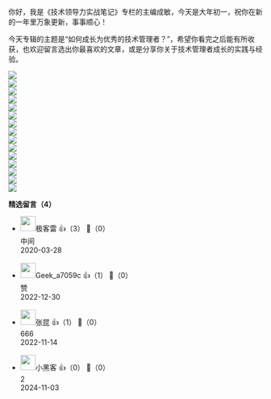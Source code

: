 你好，我是《技术领导力实战笔记》专栏的主编成敏，今天是大年初一，祝你在新的一年里万象更新，事事顺心！

今天专辑的主题是“如何成长为优秀的技术管理者？”，希望你看完之后能有所收获，也欢迎留言选出你最喜欢的文章，或是分享你关于技术管理者成长的实践与经验。

[![](https://static001.geekbang.org/resource/image/72/9b/72cce3506deaa43d8bfd38a7517a839b.jpg?wh=949%2A463)](https://time.geekbang.org/column/article/5765)  
[![](https://static001.geekbang.org/resource/image/a1/2f/a115736e6e51b29ad43551adfd07e92f.jpg?wh=949%2A463)](https://time.geekbang.org/column/article/11829)  
[![](https://static001.geekbang.org/resource/image/3b/ef/3b76065b66e0c070795d4de55e700def.jpg?wh=949%2A463)](https://time.geekbang.org/column/article/41315)  
[![](https://static001.geekbang.org/resource/image/1f/9d/1f828d4896c7494d12c8a9f57e3ed19d.jpg?wh=949%2A463)](https://time.geekbang.org/column/article/41898)  
[![](https://static001.geekbang.org/resource/image/d0/16/d0e69b90e1e5707891da7c0841290116.jpg?wh=949%2A463)](https://time.geekbang.org/column/article/65311)  
[![](https://static001.geekbang.org/resource/image/11/bd/11622638116cbce02e79c7d396629abd.jpg?wh=949%2A463)](https://time.geekbang.org/column/article/69096)  
[![](https://static001.geekbang.org/resource/image/08/dc/08e0e9d1f9da309e283170232db10cdc.jpg?wh=949%2A463)](https://time.geekbang.org/column/article/70873)  
[![](https://static001.geekbang.org/resource/image/2c/8e/2ccf7d156e96fbfb946110502c2e2d8e.jpg?wh=949%2A463)](https://time.geekbang.org/column/article/71156)  
[![](https://static001.geekbang.org/resource/image/eb/14/eba8f6fe6d144962ab874402da8b0f14.jpg?wh=949%2A463)](https://time.geekbang.org/column/article/73335)  
[![](https://static001.geekbang.org/resource/image/b0/38/b010892be243589f51fe34ba32369e38.jpg?wh=949%2A463)](https://time.geekbang.org/column/article/73596)  
[![](https://static001.geekbang.org/resource/image/6e/26/6e431d38cff47cf16998e4a1c3866626.jpg?wh=949%2A463)](https://time.geekbang.org/column/article/75727)  
[![](https://static001.geekbang.org/resource/image/05/b0/050ae62a12f1720b13870e34ee0f65b0.jpg?wh=949%2A463)](https://time.geekbang.org/column/article/77303)  
[![](https://static001.geekbang.org/resource/image/bd/5d/bdb3a89e18e6affa67d1e611ad81d75d.jpg?wh=949%2A463)](https://time.geekbang.org/column/article/77888)  
[![](https://static001.geekbang.org/resource/image/41/b6/41b90fb26c042c4c80e3f81e1f5e8db6.jpg?wh=949%2A463)](https://time.geekbang.org/column/article/7674)  
[![](https://static001.geekbang.org/resource/image/ed/72/eddc1975a2d22a14fccac992fb8b0572.jpg?wh=949%2A463)](https://time.geekbang.org/column/article/41650)
<div><strong>精选留言（4）</strong></div><ul>
<li><img src="https://static001.geekbang.org/account/avatar/00/0f/e4/39/a06ade33.jpg" width="30px"><span>极客雷</span> 👍（3） 💬（0）<div>中间</div>2020-03-28</li><br/><li><img src="" width="30px"><span>Geek_a7059c</span> 👍（1） 💬（0）<div>赞</div>2022-12-30</li><br/><li><img src="" width="30px"><span>张昆</span> 👍（1） 💬（0）<div>666</div>2022-11-14</li><br/><li><img src="https://static001.geekbang.org/account/avatar/00/1d/25/c0/a906ef67.jpg" width="30px"><span>小黑客</span> 👍（0） 💬（0）<div>2</div>2024-11-03</li><br/>
</ul>